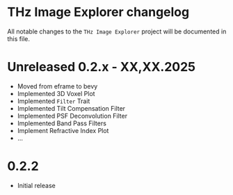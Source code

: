 # THz Image Explorer changelog

All notable changes to the `THz Image Explorer` project will be documented in this file.

# Unreleased 0.2.x - XX,XX.2025

* Moved from eframe to bevy
* Implemented 3D Voxel Plot
* Implemented `Filter` Trait
* Implemented Tilt Compensation Filter
* Implemented PSF Deconvolution Filter
* Implemented Band Pass Filters
* Implement Refractive Index Plot
* ...

# 0.2.2

* Initial release
